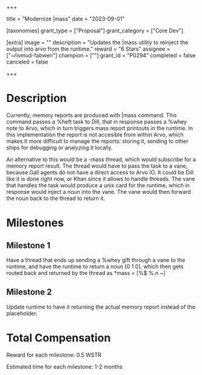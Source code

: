 +++

title = "Modernize |mass"
date = "2023-09-01"

[taxonomies]
grant_type = ["Proposal"]
grant_category = ["Core Dev"]

[extra]
image = ""
description = "Updates the |mass utility to reinject the output into arvo from the runtime."
reward = "6 Stars"
assignee = ["~rivmud-fabwen"]
champion = [""]
grant_id = "P0294"
completed = false
canceled = false

+++

# Description
Currently, memory reports are produced with |mass command. This command passes a %heft task to Dill, that in response passes a %whey note to Arvo, which in turn triggers mass report printouts in the runtime. In this implementation the report is not accesible from within Arvo, which makes it more difficult to manage the reports: storing it, sending to other ships for debugging or analyzing it locally.

An alternative to this would be a -mass thread, which would subscribe for a memory report result. The thread would have to pass the task to a vane, because Gall agents do not have a direct access to Arvo IO. It could be Dill like it is done right now, or Khan since it allows to handle threads. The vane that handles the task would produce a unix card for the runtime, which in response would inject a noun into the vane. The vane would then forward the noun back to the thread to return it.


# Milestones

## Milestone 1

Have a thread that ends up sending a %whey gift through a vane to the runtime, and have the runtime to return a noun [0 1 0], which then gets routed back and returned by the thread as *mass = [%$ %.n ~]

## Milestone 2

Update runtime to have it returning the actual memory report instead of the placeholder.


# Total Compensation

Reward for each milestone: 0.5 WSTR

Estimated time for each milestone: 1-2 months


